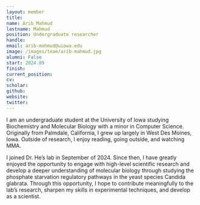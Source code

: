 ```yaml
---
layout: member
title:
name: Arib Mahmud
lastname: Mahmud
position: Undergraduate researcher
handle:
email: arib-mahmud@uiowa.edu
image: /images/team/arib-mahmud.jpg
alumni: False
start: 2024.09
finish: 
current_position: 
cv:
scholar:
github:
website:
twitter:
---
```


I am an undergraduate student at the University of Iowa studying Biochemistry and Molecular Biology with a minor in Computer Science. Originally from Palmdale, California, I grew up largely in West Des Moines, Iowa. Outside of research, I enjoy reading, going outside, and watching MMA. 

I joined Dr. He’s lab in September of 2024. Since then, I have greatly enjoyed the opportunity to engage with high-level scientific research and develop a deeper understanding of molecular biology through studying the phosphate starvation regulatory pathways in the yeast species Candida glabrata. Through this opportunity, I hope to contribute meaningfully to the lab’s research, sharpen my skills in experimental techniques, and develop as a scientist.
